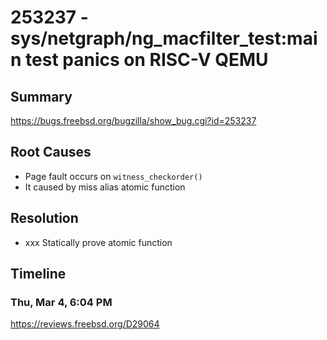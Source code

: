 # 253237 - sys/netgraph/ng_macfilter_test:main test panics on RISC-V QEMU 

## Summary

https://bugs.freebsd.org/bugzilla/show_bug.cgi?id=253237

## Root Causes

* Page fault occurs on `witness_checkorder()`
* It caused by miss alias atomic function

## Resolution

* xxx Statically prove atomic function

## Timeline

### Thu, Mar 4, 6:04 PM

https://reviews.freebsd.org/D29064
